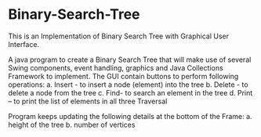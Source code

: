# Binary-Search-Tree
This is an Implementation of Binary Search Tree with Graphical  User Interface.

A java program to create a Binary Search Tree that will make use of several Swing components, event handling, graphics and Java Collections Framework to implement. The GUI contain buttons to perform following operations:
a.	Insert - to insert a node (element) into the tree
b.	Delete - to delete a node from the tree
c.	Find- to search an element in the tree
d.	Print – to print the list of elements in all three Traversal

Program keeps updating the following details at the bottom of the Frame:
a. height of the tree
b.  number of vertices 


